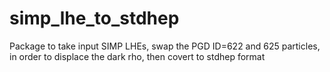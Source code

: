 # simp_lhe_to_stdhep
Package to take input SIMP LHEs, swap the PGD ID=622 and 625 particles, in order to displace the dark rho, then covert to stdhep format
